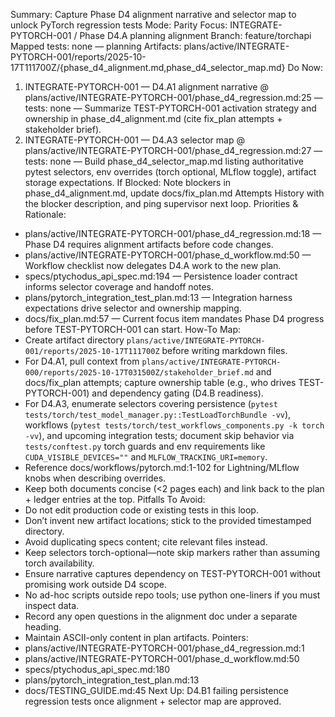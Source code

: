 Summary: Capture Phase D4 alignment narrative and selector map to unlock PyTorch regression tests
Mode: Parity
Focus: INTEGRATE-PYTORCH-001 / Phase D4.A planning alignment
Branch: feature/torchapi
Mapped tests: none — planning
Artifacts: plans/active/INTEGRATE-PYTORCH-001/reports/2025-10-17T111700Z/{phase_d4_alignment.md,phase_d4_selector_map.md}
Do Now:
1. INTEGRATE-PYTORCH-001 — D4.A1 alignment narrative @ plans/active/INTEGRATE-PYTORCH-001/phase_d4_regression.md:25 — tests: none — Summarize TEST-PYTORCH-001 activation strategy and ownership in phase_d4_alignment.md (cite fix_plan attempts + stakeholder brief).
2. INTEGRATE-PYTORCH-001 — D4.A3 selector map @ plans/active/INTEGRATE-PYTORCH-001/phase_d4_regression.md:27 — tests: none — Build phase_d4_selector_map.md listing authoritative pytest selectors, env overrides (torch optional, MLflow toggle), artifact storage expectations.
If Blocked: Note blockers in phase_d4_alignment.md, update docs/fix_plan.md Attempts History with the blocker description, and ping supervisor next loop.
Priorities & Rationale:
- plans/active/INTEGRATE-PYTORCH-001/phase_d4_regression.md:18 — Phase D4 requires alignment artifacts before code changes.
- plans/active/INTEGRATE-PYTORCH-001/phase_d_workflow.md:50 — Workflow checklist now delegates D4.A work to the new plan.
- specs/ptychodus_api_spec.md:194 — Persistence loader contract informs selector coverage and handoff notes.
- plans/pytorch_integration_test_plan.md:13 — Integration harness expectations drive selector and ownership mapping.
- docs/fix_plan.md:57 — Current focus item mandates Phase D4 progress before TEST-PYTORCH-001 can start.
How-To Map:
- Create artifact directory `plans/active/INTEGRATE-PYTORCH-001/reports/2025-10-17T111700Z` before writing markdown files.
- For D4.A1, pull context from `plans/active/INTEGRATE-PYTORCH-000/reports/2025-10-17T031500Z/stakeholder_brief.md` and docs/fix_plan attempts; capture ownership table (e.g., who drives TEST-PYTORCH-001) and dependency gating (D4.B readiness).
- For D4.A3, enumerate selectors covering persistence (`pytest tests/torch/test_model_manager.py::TestLoadTorchBundle -vv`), workflows (`pytest tests/torch/test_workflows_components.py -k torch -vv`), and upcoming integration tests; document skip behavior via `tests/conftest.py` torch guards and env requirements like `CUDA_VISIBLE_DEVICES=""` and `MLFLOW_TRACKING_URI=memory`.
- Reference docs/workflows/pytorch.md:1-102 for Lightning/MLflow knobs when describing overrides.
- Keep both documents concise (<2 pages each) and link back to the plan + ledger entries at the top.
Pitfalls To Avoid:
- Do not edit production code or existing tests in this loop.
- Don’t invent new artifact locations; stick to the provided timestamped directory.
- Avoid duplicating specs content; cite relevant files instead.
- Keep selectors torch-optional—note skip markers rather than assuming torch availability.
- Ensure narrative captures dependency on TEST-PYTORCH-001 without promising work outside D4 scope.
- No ad-hoc scripts outside repo tools; use python one-liners if you must inspect data.
- Record any open questions in the alignment doc under a separate heading.
- Maintain ASCII-only content in plan artifacts.
Pointers:
- plans/active/INTEGRATE-PYTORCH-001/phase_d4_regression.md:1
- plans/active/INTEGRATE-PYTORCH-001/phase_d_workflow.md:50
- specs/ptychodus_api_spec.md:180
- plans/pytorch_integration_test_plan.md:13
- docs/TESTING_GUIDE.md:45
Next Up: D4.B1 failing persistence regression tests once alignment + selector map are approved.
